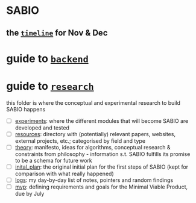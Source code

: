# SABIO

## the [`timeline`](/timeline.md) for Nov & Dec

# guide to [`backend`](/backend)


# guide to [`research`](/research)

this folder is where the conceptual and experimental research to build SABIO happens

 - [ ] [experiments](/experiments): where the different modules that will become SABIO are developed and tested
 - [ ] [resources](/resources): directory with (potentially) relevant papers, websites, external projects, etc.; categorised by field and type 
 - [ ] [theory](/theory): manifesto, ideas for algorithms, conceptual research & constraints from philosophy - information s.t. SABIO fulfills its promise to be a schema for future work 
 - [ ] [inital_plan](/initial_plan.md): the original initial plan for the first steps of SABIO (kept for comparison with what really happened)
 - [ ] [logs](/logs.md): my day-by-day list of notes, pointers and random findings
 - [ ] [mvp](/mvp.md): defining requirements and goals for the Minimal Viable Product, due by July
